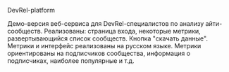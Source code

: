 DevRel-platform

Демо-версия веб-сервиса для DevRel-специалистов по анализу айти-сообществ. Реализованы: страница входа, некоторые метрики, развертывающийся список сообществ. Кнопка "скачать данные". Метрики и интерфейс реализованы на русском языке. Метрики ориентированы на подписчиков сообщества, информация о подписчиках, наиболее популярные и т.д.
